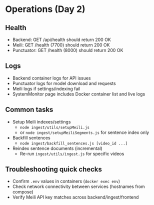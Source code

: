 # Operations (Day 2)

## Health

- Backend: GET /api/health should return 200 OK
- Meili: GET /health (7700) should return 200 OK
- Punctuator: GET /health (8000) should return 200 OK

## Logs

- Backend container logs for API issues
- Punctuator logs for model download and requests
- Meili logs if settings/indexing fail
- SystemMonitor page includes Docker container list and live logs

## Common tasks

- Setup Meili indexes/settings
  - `node ingest/utils/setupMeili.js`
  - or `node ingest/setupMeiliSegments.js` for sentence index only
- Backfill sentences
  - `node ingest/backfill_sentences.js [video_id ...]`
- Reindex sentence documents (incremental)
  - Re-run `ingest/utils/ingest.js` for specific videos

## Troubleshooting quick checks

- Confirm `.env` values in containers (`docker exec env`)
- Check network connectivity between services (hostnames from compose)
- Verify Meili API key matches across backend/ingest/frontend
